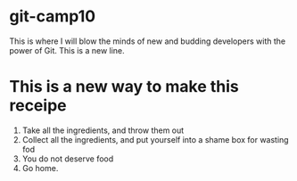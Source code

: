 # git-camp10

This is where I will blow the minds of new and budding developers with the power of Git.
This is a new line.

# This is a new way to make this receipe

1. Take all the ingredients, and throw them out
2. Collect all the ingredients, and put yourself into a shame box for wasting fod
3. You do not deserve food
4. Go home.
